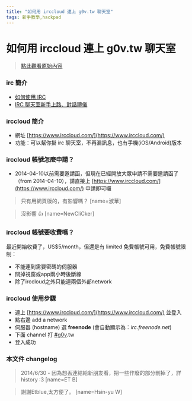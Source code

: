 ```yaml
---
title: "如何用 irccloud 連上 g0v.tw 聊天室"
tags: 新手教學,hackpad
---
```


# 如何用 irccloud 連上 g0v.tw 聊天室

> [點此觀看原始內容](https://g0v.hackpad.tw/2iOwzxlM8F2)


### irc 簡介

- [如何使用 IRC](http://goo.gl/MqqTHN)
- [IRC 聊天室新手上路、對話禮儀](https://g0v.hackpad.com/h)

### irccloud 簡介

- 網址 [https://www.irccloud.com/](https://www.irccloud.com/)
- 功能：可以幫你掛 irc 聊天室，不再漏訊息，也有手機(iOS/Android)版本

### irccloud 帳號怎麼申請？

- 2014-04-10以前需要邀請函，但現在已經開放大眾申請不需要邀請函了（from 2014-04-10），請直接上 [https://www.irccloud.com/](https://www.irccloud.com/) 申請即可囉
> 只有用網頁版的，有影響嗎？
> [name=淑華]

> 沒影響 :+1:
> [name=NewCliCker]


### irccloud 帳號要收費嗎？

最近開始收費了，US$5/month，但還是有 limited 免費帳號可用，免費帳號限制：
- 不能連到需要密碼的伺服器
- 關掉視窗或app兩小時後斷線
- 除了irccloud之外只能連兩個外部network

### irccloud 使用步驟

- 連上 [https://www.irccloud.com/](https://www.irccloud.com/)  並登入
- 點右邊 add a network
- 伺服器 (hostname) 選  **freenode** (會自動顯示為：_irc.freenode.net_)
- 下面 channel 打 [#](https://g0v.hackpad.tw/ep/search/?q=%23g0v&via=2iOwzxlM8F2)[g0v](https://g0v.hackpad.tw/ep/search/?q=%23g0v&via=2iOwzxlM8F2).tw
- 登入成功

### 本文件 changelog

> 2014/6/30 - 因為想丟連結給新朋友看，把一些作廢的部分刪掉了，詳 history :3
> [name=ET B]

> 謝謝Etblue,太方便了。
> [name=Hsin-yu W]


